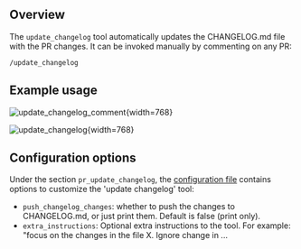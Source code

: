 ## Overview
The `update_changelog` tool automatically updates the CHANGELOG.md file with the PR changes.
It can be invoked manually by commenting on any PR:
```
/update_changelog
```

## Example usage

![update_changelog_comment](https://khulnasoft.com/images/pr_action/update_changelog_comment.png){width=768}

![update_changelog](https://khulnasoft.com/images/pr_action/update_changelog.png){width=768}

## Configuration options

Under the section `pr_update_changelog`, the [configuration file](https://github.com/Khulnasoft/pr-action/blob/main/pr_action/settings/configuration.toml#L50) contains options to customize the 'update changelog' tool:

- `push_changelog_changes`: whether to push the changes to CHANGELOG.md, or just print them. Default is false (print only).
- `extra_instructions`: Optional extra instructions to the tool. For example: "focus on the changes in the file X. Ignore change in ...